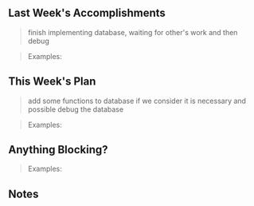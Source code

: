 ## Last Week's Accomplishments

> finish implementing database, waiting for other's work and then debug

> Examples:
> 

## This Week's Plan

>  add some functions to database if we consider it is necessary and possible
    debug the database

> Examples: 

## Anything Blocking?

> 

> Examples: 

## Notes


